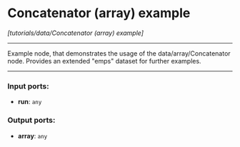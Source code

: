 # Concatenator (array) example

_[tutorials/data/Concatenator (array) example]_

---

Example node, that demonstrates the usage of the data/array/Concatenator node. Provides an extended "emps" dataset for further examples.  

---

### Input ports:

* __run__: ` any `

### Output ports:

* __array__: ` any `

